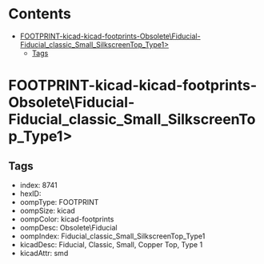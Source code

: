 



Contents
========

* [FOOTPRINT-kicad-kicad-footprints-Obsolete\Fiducial-Fiducial_classic_Small_SilkscreenTop_Type1>](#footprint-kicad-kicad-footprints-obsoletefiducial-fiducial_classic_small_silkscreentop_type1)
	* [Tags](#tags)

# FOOTPRINT-kicad-kicad-footprints-Obsolete\Fiducial-Fiducial_classic_Small_SilkscreenTop_Type1>

## Tags

- index: 8741
- hexID: 
- oompType: FOOTPRINT
- oompSize: kicad
- oompColor: kicad-footprints
- oompDesc: Obsolete\Fiducial
- oompIndex: Fiducial_classic_Small_SilkscreenTop_Type1
- kicadDesc: Fiducial, Classic, Small, Copper Top, Type 1
- kicadAttr: smd
